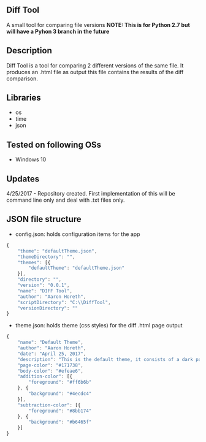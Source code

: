 ## Diff Tool
A small tool for comparing file versions
**NOTE: This is for Python 2.7 but will have a Pyhon 3 branch in the future**

## Description
Diff Tool is a tool for comparing 2 different versions of the same file. It produces an .html file as output
this file contains the results of the diff comparison.

## Libraries
* os
* time
* json

## Tested on following OSs
* Windows 10

## Updates
4/25/2017 - Repository created. First implementation of this will be command line only and deal with .txt files only.

## JSON file structure
* config.json: holds configuration items for the app
```javascript
{
	"theme": "defaultTheme.json",
	"themeDirectory": "",
	"themes": [{
		"defaultTheme": "defaultTheme.json"
	}],
	"directory": "",
	"version": "0.0.1",
	"name": "DIFF Tool",
	"author": "Aaron Horeth",
	"scriptDirectory": "C:\\DiffTool",
	"versionDirectory": ""
}
```
* theme.json: holds theme (css styles) for the diff .html page output
```javascript
{
	"name": "Default Theme",
	"author": "Aaron Horeth",
	"date": "April 25, 2017",
	"description": "This is the default theme, it consists of a dark page background color with a lighter diff region.",
	"page-color": "#171738",
	"body-color": "#efeae6",
	"addition-color": [{
		"foreground": "#ff6b6b"
	}, {
		"background": "#4ecdc4"
	}],
	"subtraction-color": [{
		"foreground": "#8bb174"
	}, {
		"background": "#b6465f"
	}]
}
```